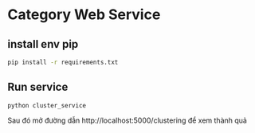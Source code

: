 # Category Web Service

## install env pip 
```bash
pip install -r requirements.txt
```
## Run service 
```
python cluster_service
```

Sau đó mở đường dẫn http://localhost:5000/clustering để xem thành quả
